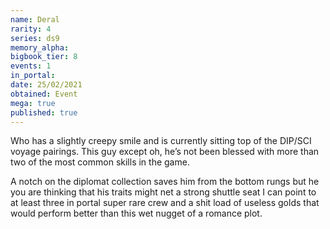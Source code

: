 ```yaml
---
name: Deral
rarity: 4
series: ds9
memory_alpha:
bigbook_tier: 8
events: 1
in_portal:
date: 25/02/2021
obtained: Event
mega: true
published: true
---
```


Who has a slightly creepy smile and is currently sitting top of the DIP/SCI voyage pairings. This guy except oh, he’s not been blessed with more than two of the most common skills in the game.

A notch on the diplomat collection saves him from the bottom rungs but he you are thinking that his traits might net a strong shuttle seat I can point to at least three in portal super rare crew and a shit load of useless golds that would perform better than this wet nugget of a romance plot.
